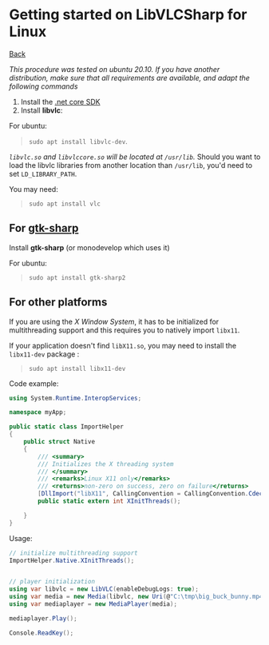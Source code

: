 # Getting started on LibVLCSharp for Linux

[Back](home.md)

_This procedure was tested on ubuntu 20.10. If you have another distribution, make sure that all requirements are available, and adapt the following commands_

1. Install the [.net core SDK](https://docs.microsoft.com/en-us/dotnet/core/install/linux)
2. Install **libvlc**: 

For ubuntu:
> `sudo apt install libvlc-dev`. 

*`libvlc.so` and `libvlccore.so` will be located at `/usr/lib`.*
Should you want to load the libvlc libraries from another location than `/usr/lib`, you'd need to set `LD_LIBRARY_PATH`.

You may need:
> `sudo apt install vlc`

## For [gtk-sharp](https://github.com/mono/gtk-sharp)

Install **gtk-sharp** (or monodevelop which uses it)

For ubuntu:
> `sudo apt install gtk-sharp2`

## For other platforms


If you are using the *X Window System*, it has to be initialized for multithreading support and this requires you to natively import `libx11`.

If your application doesn't find `libX11.so`, you may need to install the `libx11-dev` package :
> `sudo apt install libx11-dev`

Code example:
```c#
using System.Runtime.InteropServices;

namespace myApp;

public static class ImportHelper
{
    public struct Native
    {
        /// <summary>
        /// Initializes the X threading system
        /// </summary>
        /// <remarks>Linux X11 only</remarks>
        /// <returns>non-zero on success, zero on failure</returns>
        [DllImport("libX11", CallingConvention = CallingConvention.Cdecl)]
        public static extern int XInitThreads();

    }
}

```

Usage:

```c#
// initialize multithreading support
ImportHelper.Native.XInitThreads();


// player initialization
using var libvlc = new LibVLC(enableDebugLogs: true);
using var media = new Media(libvlc, new Uri(@"C:\tmp\big_buck_bunny.mp4"));
using var mediaplayer = new MediaPlayer(media);

mediaplayer.Play();

Console.ReadKey();
```